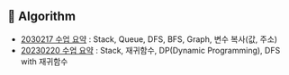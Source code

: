 ## :star2: **Algorithm**
* [2030217 수업 요약](TIL_20230217.md) : Stack, Queue, DFS, BFS, Graph, 변수 복사(값, 주소)
* [20230220 수업 요약](TIL_20230220.md) : Stack, 재귀함수, DP(Dynamic Programming), DFS with 재귀함수